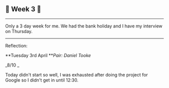 ## 🚩 Week 3  🚩

---

Only a 3 day week for me. We had the bank holiday and I have my interview on Thursday.

---

Reflection:

**Tuesday 3rd April  **_Pair: Daniel Tooke_

_8/10 _

Today didn't start so well, I was exhausted after doing the project for Google so I didn't get in until 12:30.

